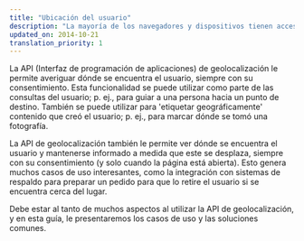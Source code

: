 ```yaml
---
title: "Ubicación del usuario"
description: "La mayoría de los navegadores y dispositivos tienen acceso a la ubicación geográfica de los usuarios. Aprenda a utilizar la ubicación del usuario en su sitio y sus aplicaciones."
updated_on: 2014-10-21
translation_priority: 1
---
```


<p class="intro">
  La API (Interfaz de programación de aplicaciones) de geolocalización le permite averiguar dónde se encuentra el usuario, siempre con su consentimiento. Esta funcionalidad se puede utilizar como parte de las consultas del usuario; p. ej., para guiar a una persona hacia un punto de destino. También se puede utilizar para 'etiquetar geográficamente' contenido que creó el usuario; p. ej., para marcar dónde se tomó una fotografía.
</p>

La API de geolocalización también le permite ver dónde se encuentra el usuario y mantenerse informado a medida
que este se desplaza, siempre con su consentimiento (y solo cuando la página está abierta). Esto genera muchos casos de uso interesantes, como la integración con sistemas de respaldo para preparar un pedido para que lo retire el usuario si se encuentra cerca del lugar.

Debe estar al tanto de muchos aspectos al utilizar la API de geolocalización, y en esta guía, le presentaremos los casos de uso y las soluciones comunes.

